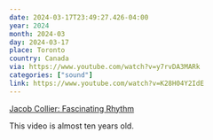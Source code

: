 ```yaml
---
date: 2024-03-17T23:49:27.426-04:00
year: 2024
month: 2024-03
day: 2024-03-17
place: Toronto
country: Canada
via: https://www.youtube.com/watch?v=y7rvDA3MARk
categories: ["sound"]
link: https://www.youtube.com/watch?v=K28H04Y2IdE
---
```

[Jacob Collier: Fascinating Rhythm](https://www.youtube.com/watch?v=K28H04Y2IdE)

This video is almost ten years old.
